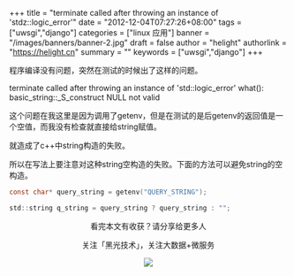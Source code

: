 +++
title = "terminate called after throwing an instance of 'stdz::logic_error'"
date = "2012-12-04T07:27:26+08:00"
tags = ["uwsgi","django"]
categories = ["linux 应用"]
banner = "/images/banners/banner-2.jpg"
draft = false
author = "helight"
authorlink = "https://helight.cn"
summary = ""
keywords = ["uwsgi","django"]
+++

程序编译没有问题，突然在测试的时候出了这样的问题。

terminate called after throwing an instance of 'std::logic_error'
  what():  basic_string::_S_construct NULL not valid

这个问题在我这里是因为调用了getenv，但是在测试的是后getenv的返回值是一个空值，而我没有检查就直接给string赋值。
<!--more -->
就造成了c++中string构造的失败。

所以在写法上要注意对这种string空构造的失败。下面的方法可以避免string的空构造。
```c
const char* query_string = getenv("QUERY_STRING");

std::string q_string = query_string ? query_string : "";
```

<center>
看完本文有收获？请分享给更多人<br>

关注「黑光技术」，关注大数据+微服务<br>

![](/images/qrcode_helight_tech.jpg)
</center>
